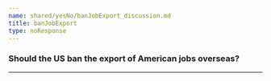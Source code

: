 ```yaml
---
name: shared/yesNo/banJobExport_discussion.md
title: banJobExport
type: noResponse
---
```


### Should the US ban the export of American jobs overseas?

---

